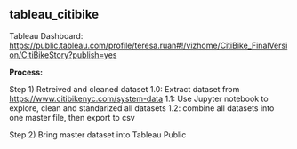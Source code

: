 ## tableau_citibike

Tableau Dashboard: 
https://public.tableau.com/profile/teresa.ruan#!/vizhome/CitiBike_FinalVersion/CitiBikeStory?publish=yes


**Process:**

Step 1) Retreived and cleaned dataset
1.0: Extract dataset from https://www.citibikenyc.com/system-data
1.1: Use Jupyter notebook to explore, clean and standarized all datasets
1.2: combine all datasets into one master file, then export to csv


Step 2) Bring master dataset into Tableau Public
